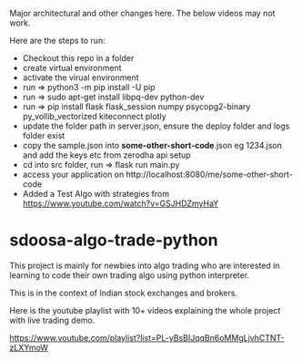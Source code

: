 Major architectural and other changes here. The below videos may not work.

Here are the steps to run:

* Checkout this repo in a folder
* create virtual environment
* activate the virual environment
* run => python3 -m pip install -U pip
* run => sudo apt-get install libpq-dev python-dev
* run => pip install flask flask_session numpy psycopg2-binary py_vollib_vectorized kiteconnect plotly
* update the folder path in server.json, ensure the deploy folder and logs folder exist
* copy the sample.json into **some-other-short-code**.json eg 1234.json and add the keys etc from zerodha api setup
* cd into src folder, run => flask run main.py
* access your application on http://localhost:8080/me/some-other-short-code
* Added a Test Algo with strategies from https://www.youtube.com/watch?v=GSJHDZmyHaY



# sdoosa-algo-trade-python

This project is mainly for newbies into algo trading who are interested in learning to code their own trading algo using python interpreter.

This is in the context of Indian stock exchanges and brokers.

Here is the youtube playlist with 10+ videos explaining the whole project with live trading demo.

https://www.youtube.com/playlist?list=PL-yBsBIJqqBn6oMMgLjvhCTNT-zLXYmoW
